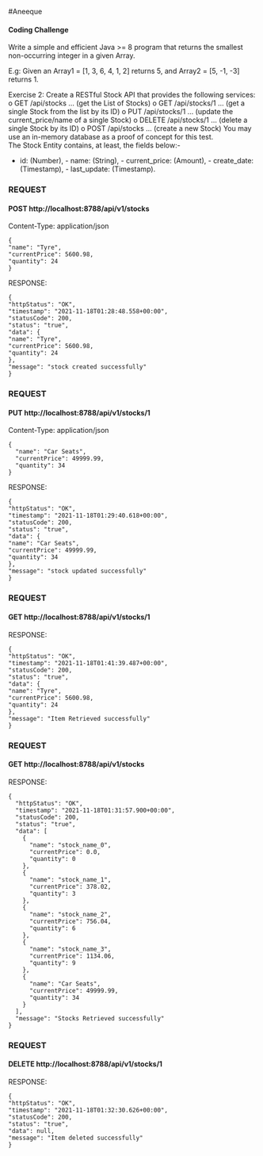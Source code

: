 #Aneeque
#### Coding Challenge

Write a simple and efficient Java >= 8 program that returns the smallest non-occurring integer in a given Array.

E.g: Given an Array1 = [1, 3, 6, 4, 1, 2] returns 5, and Array2 = [5, -1, -3] returns 1.

Exercise	2:		Create a RESTful Stock API that provides the following services:  o GET          /api/stocks         …    (get the List of Stocks) o GET          /api/stocks/1      …    (get a single Stock from the list by its ID) o PUT          /api/stocks/1      …    (update the current_price/name of a single Stock)  o DELETE   /api/stocks/1      …    (delete a single Stock by its ID)  o POST       /api/stocks         …     (create a new Stock)  You may use an in-memory database as a proof of concept for this test.  
The Stock Entity contains, at least, the fields below:-
- id: (Number), - name: (String),  - current_price: (Amount), - create_date: (Timestamp), - last_update: (Timestamp).

###  REQUEST

#### POST http://localhost:8788/api/v1/stocks
Content-Type: application/json

    {
    "name": "Tyre",
    "currentPrice": 5600.98,
    "quantity": 24
    }


RESPONSE:

    {
    "httpStatus": "OK",
    "timestamp": "2021-11-18T01:28:48.558+00:00",
    "statusCode": 200,
    "status": "true",
    "data": {
    "name": "Tyre",
    "currentPrice": 5600.98,
    "quantity": 24
    },
    "message": "stock created successfully"
    }


###  REQUEST

#### PUT http://localhost:8788/api/v1/stocks/1
Content-Type: application/json

	{
	  "name": "Car Seats",
	  "currentPrice": 49999.99,
	  "quantity": 34
	}

RESPONSE:
    
    {
    "httpStatus": "OK",
    "timestamp": "2021-11-18T01:29:40.618+00:00",
    "statusCode": 200,
    "status": "true",
    "data": {
    "name": "Car Seats",
    "currentPrice": 49999.99,
    "quantity": 34
    },
    "message": "stock updated successfully"
    }




###  REQUEST

#### GET http://localhost:8788/api/v1/stocks/1

RESPONSE:

    {
    "httpStatus": "OK",
    "timestamp": "2021-11-18T01:41:39.487+00:00",
    "statusCode": 200,
    "status": "true",
    "data": {
    "name": "Tyre",
    "currentPrice": 5600.98,
    "quantity": 24
    },
    "message": "Item Retrieved successfully"
    }



###  REQUEST

#### GET http://localhost:8788/api/v1/stocks

RESPONSE:

	{
	  "httpStatus": "OK",
	  "timestamp": "2021-11-18T01:31:57.900+00:00",
	  "statusCode": 200,
	  "status": "true",
	  "data": [
		{
		  "name": "stock_name_0",
		  "currentPrice": 0.0,
		  "quantity": 0
		},
		{
		  "name": "stock_name_1",
		  "currentPrice": 378.02,
		  "quantity": 3
		},
		{
		  "name": "stock_name_2",
		  "currentPrice": 756.04,
		  "quantity": 6
		},
		{
		  "name": "stock_name_3",
		  "currentPrice": 1134.06,
		  "quantity": 9
		},
		{
		  "name": "Car Seats",
		  "currentPrice": 49999.99,
		  "quantity": 34
		}
	  ],
	  "message": "Stocks Retrieved successfully"
	}



###  REQUEST

#### DELETE http://localhost:8788/api/v1/stocks/1


RESPONSE:

    {
    "httpStatus": "OK",
    "timestamp": "2021-11-18T01:32:30.626+00:00",
    "statusCode": 200,
    "status": "true",
    "data": null,
    "message": "Item deleted successfully"
    }

